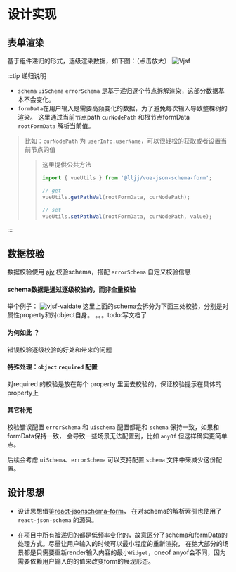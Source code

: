 # 设计实现

## 表单渲染
基于组件递归的形式，逐级渲染数据，如下图：（点击放大）
![Vjsf](/Vjsf.jpg)

:::tip 递归说明
* `schema` `uiSchema` `errorSchema` 是基于递归逐个节点拆解渲染，这部分数据基本不会变化。
* `formData`在用户输入是需要高频变化的数据，为了避免每次输入导致整棵树的渲染。
这里通过当前节点path `curNodePath` 和根节点formData `rootFormData` 解析当前值。
> 比如：`curNodePath` 为 `userInfo.userName`，可以很轻松的获取或者设置当前节点的值
>> 这里提供公共方法
>> ```js
>> import { vueUtils } from '@lljj/vue-json-schema-form';
>>
>> // get
>> vueUtils.getPathVal(rootFormData, curNodePath);
>>
>> // set
>> vueUtils.setPathVal(rootFormData, curNodePath, value);
>> ```
:::

## 数据校验
数据校验使用 [ajv](https://github.com/epoberezkin/ajv) 校验schema，搭配 `errorSchema` 自定义校验信息

#### **schema数据是通过逐级校验的，而非全量校验**

举个例子：
![vjsf-vaidate](/vjsf-vaidate.jpg)
这里上面的schema会拆分为下面三处校验，分别是对属性property和对object自身。
。。。todo:写文档了

#### **为何如此 ？**

错误校验逐级校验的好处和带来的问题

#### 特殊处理：`object` `required` 配置
对required 的校验是放在每个 property 里面去校验的，保证校验提示在具体的property上

#### **其它补充**
校验错误配置 `errorSchema` 和 `uischema` 配置都是和 `schema` 保持一致，如果和formData保持一致，
会导致一些场景无法配置到，比如 `anyOf` 但这样确实更简单点。

后续会考虑 `uiSchema`、`errorSchema` 可以支持配置 `schema` 文件中来减少这份配置。


## 设计思想

* 设计思想借鉴[react-jsonschema-form](https://github.com/rjsf-team/react-jsonschema-form)，
在对schema的解析索引也使用了 `react-json-schema` 的源码。

* 在项目中所有被递归的都是低频率变化的，故意区分了schema和formData的处理方式。尽量让用户输入的时候可以最小程度的重新渲染，
在绝大部分的场景都是只需要重新render输入内容的最小`Widget`，oneof anyof会不同，因为需要依赖用户输入的的值来改变form的展现形态。

